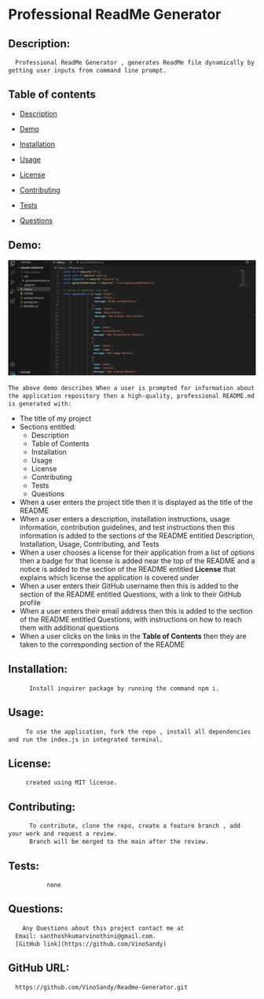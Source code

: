 # Professional ReadMe Generator
   ## Description: 
      Professional ReadMe Generator , generates ReadMe file dynamically by getting user inputs from command line prompt.        

   ## Table of contents
   - [Description](#description)
   
   - [Demo](#demo)

   - [Installation](#installation)

   - [Usage](#usage)

   - [License](#license)

   - [Contributing](#contributing)

   - [Tests](#tests)

   - [Questions](#questions)

  ## Demo:

   ![ReadMe Generator Demo](./assets/Demo/demo.gif) 
    
    The above demo describes When a user is prompted for information about the application repository then a high-quality, professional README.md is generated with:
   * The title of my project 
   * Sections entitled:
      * Description 
      * Table of Contents 
      * Installation 
      * Usage 
      * License 
      * Contributing 
      * Tests 
      * Questions
   * When a user enters the project title then it is displayed as the title of the README
   * When a user enters a description, installation instructions, usage information, contribution guidelines, and test instructions then this information is added to the sections of the README entitled Description, Installation, Usage, Contributing, and Tests
   * When a user chooses a license for their application from a list of options then a badge for that license is added near the top of the README and a notice is added to the section of the README entitled **License** that explains which license the application is covered under
   * When a user enters their GitHub username then this is added to the section of the README entitled Questions, with a link to their GitHub profile
   * When a user enters their email address then this is added to the section of the README entitled Questions, with instructions on how to reach them with additional questions
   * When a user clicks on the links in the **Table of Contents** then they are taken to the corresponding section of the README
    

   ## Installation:
          Install inquirer package by running the command npm i.  
   ## Usage:
         To use the application, fork the repo , install all dependencies and run the index.js in integrated terminal.
   ## License:
         created using MIT license.
   ## Contributing:
          To contribute, clone the repo, create a feature branch , add your work and request a review.
          Branch will be merged to the main after the review.
   ## Tests:
               none
   ## Questions:
        Any Questions about this project contact me at
      Email: santhoshkumarvinothini@gmail.com.  
      [GitHub link](https://github.com/VinoSandy) 
              
  ## GitHub URL:
      https://github.com/VinoSandy/Readme-Generator.git

   
  